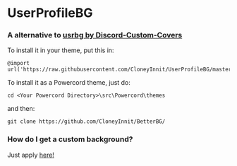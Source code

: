 # UserProfileBG
### A alternative to [usrbg by Discord-Custom-Covers](https://github.com/Discord-Custom-Covers/usrbg)
To install it in your theme, put this in:
```
@import url('https://raw.githubusercontent.com/CloneyInnit/UserProfileBG/master/bg/backgrounds.css');
```
To install it as a Powercord theme, just do:
```
cd <Your Powercord Directory>\src\Powercord\themes
```
and then:
```
git clone https://github.com/CloneyInnit/BetterBG/
```

### How do I get a custom background?
Just apply [here!](https://discord.gg/gMJYwEjebF)
